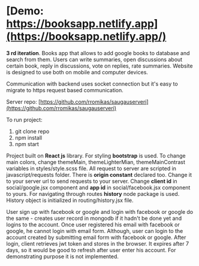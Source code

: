 # [Demo: https://booksapp.netlify.app](https://booksapp.netlify.app/)

**3 rd iteration**. Books app that allows to add google books to database and search from them. Users can write summaries, open discussions about certain book, reply in discussions, vote on replies, rate summaries. Website is designed to use both on mobile and computer devices.

Communication with backend uses socket connection but it's easy to migrate to https request based communication.

Server repo: [https://github.com/rromikas/saugauserveri](https://github.com/rromikas/saugauserveri)

To run project:

1. git clone repo
2. npm install
3. npm start

Project built on **React js** library. For styling **bootstrap** is used. To change main colors, change themeMain, themeLighterMian, themeMainContrast variables in styles/style.scss file. All request to server are scripted in javascript/requests folder. There is **origin constant** declared too. Change it to your server url to send requests to your server. Change **client id** in social/google.jsx component and **app id** in social/facebook.jsx component to yours. For navigating through routes **history** node package is used. History object is initialized in routing/history.jsx file.

User sign up with facebook or google and login with facebook or google do the same - creates user record in mongodb if it hadn't be done yet and logins to the account. Once user registered his email with facebook or google, he cannot login with email form. Although, user can login to the account created by submitting email form with facebook or google. After login, client retrieves jwt token and stores in the browser. It expires after 7 days, so it would be good to refresh after user enter his account. For demonstrating purpose it is not implemented.
